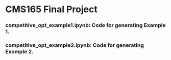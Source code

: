 # CMS165 Final Project

### competitive_opt_example1.ipynb: Code for generating Example 1.
### competitive_opt_example2.ipynb: Code for generating Example 2.
